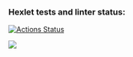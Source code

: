 ### Hexlet tests and linter status:
[![Actions Status](https://github.com/AlexShaSo/frontend-project-44/actions/workflows/hexlet-check.yml/badge.svg)](https://github.com/AlexShaSo/frontend-project-44/actions)

<a href="https://codeclimate.com/github/AlexShaSo/frontend-project-44/maintainability"><img src="https://api.codeclimate.com/v1/badges/8e5c1b9b3dcac65ba693/maintainability" /></a>